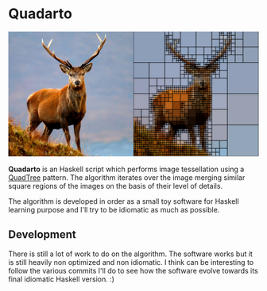 # Quadarto

![Example](./images/example.png)

**Quadarto** is an Haskell script which performs image tessellation using a
[QuadTree][1] pattern. The algorithm iterates over the image merging similar
square regions of the images on the basis of their level of details.

The algorithm is developed in order as a small toy software for Haskell learning
purpose and I'll try to be idiomatic as much as possible.

## Development

There is still a lot of work to do on the algorithm. The software works but it
is still heavily non optimized and non idiomatic. I think can be interesting to
follow the various commits I'll do to see how the software evolve towards its
final idiomatic Haskell version. :)


  [1]: http://en.wikipedia.org/wiki/Quadtree

